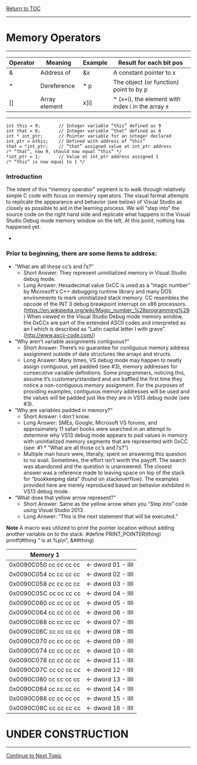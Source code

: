<a href="https://github.com/CyberTrainingUSAF/05-C-Programming/blob/master/00-Table-of-Contents.md" rel="Return to TOC"> Return to TOC </a>

---

# Memory Operators

---

  
 |Operator | Meaning | Example | Result for each bit pos
-------- | ------- | ------- | -----------------------
 | & | Address of | &x | A constant pointer to x
 | * | Dereference | * p | The object (or function) point to by p
 | [] | Array element | x[i] | * (x+i), the element with index i in the array x

---

```
int this = 9;		// Integer variable “this” defined as 9
int that = 0;		// Integer variable “that” defined as 0
int * int_ptr;		// Pointer variable for an integer declared 
int_ptr = &this;	// Defined with address of “this”
that = *int_ptr;	// “that” assigned value at int_ptr address
/* “that”, now 9, should now equal “this” */
*int_ptr = 1;		// Value at int_ptr address assigned 1
/* “this” is now equal to 1 */ 
```
### Introduction
The intent of this “memory operator” segment is to walk through relatively simple C code with focus on memory operators.  The visual format attempts to replicate the appearance and behavior (see below) of Visual Studio as closely as possible to aid in the learning process.  We will “step into” the source code on the right hand side and replicate what happens in the Visual Studio Debug mode memory window on the left.  At this point, nothing has happened yet. 

* 

### Prior to beginning, there are some items to address:
* “What are all those cc’s and Ì’s?”  
  * Short Answer:  They represent uninitialized memory in Visual Studio debug mode.  
  * Long Answer:  Hexadecimal value 0xCC is used as a “magic number” by Microsoft's C++ debugging runtime library and many DOS environments to mark uninitialized stack memory. CC resembles the opcode of the INT 3 debug breakpoint interrupt on x86 processors. (https://en.wikipedia.org/wiki/Magic_number_%28programming%29)  When viewed in the Visual Studio Debug mode memory window, the 0xCCs are part of the extended ASCII codes and interpreted as an Ì which is described as “Latin capital letter I with grave”.  (http://www.ascii-code.com/)
* “Why aren’t variable assignments contiguous?”  
  * Short Answer:  There’s no guarantee for contiguous memory address assignment outside of data structures like arrays and structs.  
  * Long Answer:  Many times, VS debug mode may happen to neatly assign contiguous, yet padded (see #3), memory addresses for consecutive variable definitions.  Some programmers, noticing this, assume it’s customary/standard and are baffled the first time they notice a non-contiguous memory assignment.  For the purposes of providing examples, contiguous memory addresses will be used and the values will be padded just like they are in VS13 debug mode (see #3).
* “Why are variables padded in memory?”  
  * Short Answer:  I don’t know.  
  * Long Answer:  SMEs, Google, Microsoft VS forums, and approximately 11 safari books were searched in an attempt to determine why VS13 debug mode appears to pad values in memory with uninitialized memory segments that are represented with 0xCC (see: #1 * “What are all those cc’s and Ì’s?”) 
  * Multiple man hours were, literally, spent on answering this question to no avail.  Sometimes, the effort isn’t worth the payoff.  The search was abandoned and the question is unanswered.  The closest answer was a reference made to leaving space on top of the stack for “bookkeeping data” (found on stackoverflow).  The examples provided here are merely reproduced based on behavior exhibited in VS13 debug mode.
* “What does that yellow arrow represent?”  
  * Short Answer:  Same as the yellow arrow when you “Step Into” code using Visual Studio 2013.  
  * Long Answer:  “This is the next statement that will be executed.”


**Note** A macro was utilized to print the pointer location without adding another variable on to the stack.
#define PRINT_POINTER(thing) printf(#thing “ is at %p\n”, &##thing)


| Memory 1| |
|-------- | -------------|
| 0x0090C050 cc cc cc cc | <- dword 01 - IIII |
| 0x0090C054 cc cc cc cc | <- dword 02 - IIII |
| 0x0090C058 cc cc cc cc | <- dword 03 - IIII |
| 0x0090C05C cc cc cc cc | <- dword 04 - IIII |
| 0x0090C060 cc cc cc cc | <- dword 05 - IIII |
| 0x0090C064 cc cc cc cc | <- dword 06 - IIII |
| 0x0090C068 cc cc cc cc | <- dword 07 - IIII |
| 0x0090C06C cc cc cc cc | <- dword 08 - IIII |
| 0x0090C070 cc cc cc cc | <- dword 09 - IIII |
| 0x0090C074 cc cc cc cc | <- dword 10 - IIII |
| 0x0090C078 cc cc cc cc | <- dword 11 - IIII |
| 0x0090C07C cc cc cc cc | <- dword 12 - IIII |
| 0x0090C080 cc cc cc cc | <- dword 13 - IIII |
| 0x0090C084 cc cc cc cc | <- dword 14 - IIII |
| 0x0090C088 cc cc cc cc | <- dword 15 - IIII |
| 0x0090C08C cc cc cc cc | <- dword 16 - IIII |
















# UNDER CONSTRUCTION
---

<a href="https://github.com/CyberTrainingUSAF/05-C-Programming/blob/master/11_Pointers_Arrays/06_double-pointers.md" rel="Continue to Next Topic"> Continue to Next Topic </a>
